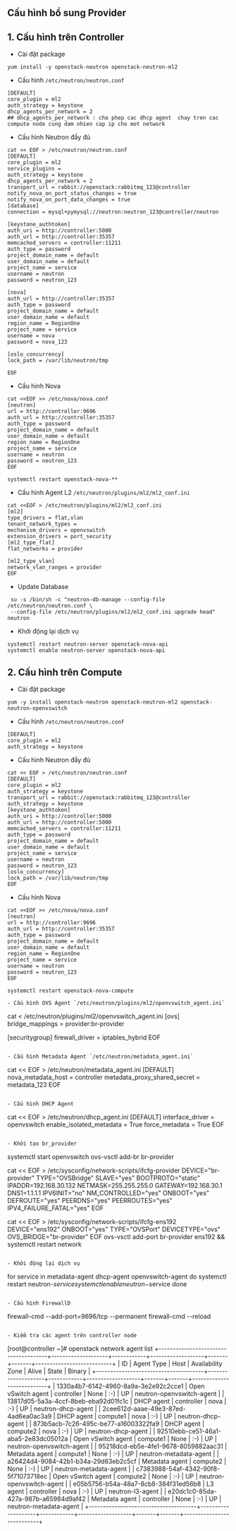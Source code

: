 



## Cấu hình bổ sung Provider

## 1. Cấu hình trên Controller

- Cài đặt package
```
yum install -y openstack-neutron openstack-neutron-ml2 
```

- Cấu hình `/etc/neutron/neutron.conf`
```
[DEFAULT]
core_plugin = ml2
auth_strategy = keystone  
dhcp_agents_per_network = 2 
## dhcp_agents_per_network : cho phep cac dhcp agent  chay tren cac compute node cung dam nhien cap ip cho mot network
```

- Cấu hình Neutron đầy đủ
 
```
cat << EOF > /etc/neutron/neutron.conf
[DEFAULT]
core_plugin = ml2
service_plugins =
auth_strategy = keystone
dhcp_agents_per_network = 2 
transport_url = rabbit://openstack:rabbitmq_123@controller
notify_nova_on_port_status_changes = true
notify_nova_on_port_data_changes = true
[database]
connection = mysql+pymysql://neutron:neutron_123@controller/neutron

[keystone_authtoken]
auth_uri = http://controller:5000
auth_url = http://controller:35357
memcached_servers = controller:11211
auth_type = password
project_domain_name = default
user_domain_name = default
project_name = service
username = neutron
password = neutron_123

[nova]
auth_url = http://controller:35357
auth_type = password
project_domain_name = default
user_domain_name = default
region_name = RegionOne
project_name = service
username = nova
password = nova_123

[oslo_concurrency]
lock_path = /var/lib/neutron/tmp

EOF
```

- Cấu hình Nova 

```
cat <<EOF >> /etc/nova/nova.conf
[neutron]
url = http://controller:9696
auth_url = http://controller:35357
auth_type = password
project_domain_name = default
user_domain_name = default
region_name = RegionOne
project_name = service
username = neutron
password = neutron_123
EOF

systemctl restart openstack-nova-**
```

- Cấu hình Agent L2 `/etc/neutron/plugins/ml2/ml2_conf.ini`
```
cat <<EOF > /etc/neutron/plugins/ml2/ml2_conf.ini
[ml2]
type_drivers = flat,vlan
tenant_network_types =
mechanism_drivers = openvswitch
extension_drivers = port_security
[ml2_type_flat]
flat_networks = provider

[ml2_type_vlan]
network_vlan_ranges = provider
EOF
```



- Update Database
```
 su -s /bin/sh -c "neutron-db-manage --config-file /etc/neutron/neutron.conf \
 --config-file /etc/neutron/plugins/ml2/ml2_conf.ini upgrade head" neutron
```

- Khởi động lại dịch vụ
```
systemctl restart neutron-server openstack-nova-api
systemctl enable neutron-server openstack-nova-api
```


## 2. Cấu hình trên Compute

- Cài đặt package
```
yum -y install openstack-neutron openstack-neutron-ml2 openstack-neutron-openvswitch
```


- Cấu hình `/etc/neutron/neutron.conf`

```
[DEFAULT]
core_plugin = ml2
auth_strategy = keystone
```

- Cấu hình Neutron đầy đủ
```
cat << EOF > /etc/neutron/neutron.conf
[DEFAULT]
core_plugin = ml2
auth_strategy = keystone
transport_url = rabbit://openstack:rabbitmq_123@controller
auth_strategy = keystone
[keystone_authtoken]
auth_uri = http://controller:5000
auth_url = http://controller:5000
memcached_servers = controller:11211
auth_type = password
project_domain_name = default
user_domain_name = default
project_name = service
username = neutron
password = neutron_123
[oslo_concurrency]
lock_path = /var/lib/neutron/tmp
EOF
```

- Cấu hình Nova 

```
cat <<EOF >> /etc/nova/nova.conf
[neutron]
url = http://controller:9696
auth_url = http://controller:35357
auth_type = password
project_domain_name = default
user_domain_name = default
region_name = RegionOne
project_name = service
username = neutron
password = neutron_123
EOF

systemctl restart openstack-nova-compute

- Cấu hình OVS Agent `/etc/neutron/plugins/ml2/openvswitch_agent.ini`
```
cat <<EOF > /etc/neutron/plugins/ml2/openvswitch_agent.ini
[ovs]
bridge_mappings = provider:br-provider

[securitygroup]
firewall_driver = iptables_hybrid
EOF
```

- Cấu hình Metadata Agent `/etc/neutron/metadata_agent.ini`
```
cat << EOF > /etc/neutron/metadata_agent.ini
[DEFAULT]
nova_metadata_host = controller
metadata_proxy_shared_secret = metadata_123
EOF
```

- Cấu hình DHCP Agent
```
cat << EOF > /etc/neutron/dhcp_agent.ini
[DEFAULT]
interface_driver = openvswitch
enable_isolated_metadata = True
force_metadata = True
EOF
```

- Khởi tạo br_provider
```
systemctl start openvswitch
ovs-vsctl add-br br-provider

cat << EOF >  /etc/sysconfig/network-scripts/ifcfg-provider 
DEVICE="br-provider"
TYPE="OVSBridge"
SLAVE="yes"
BOOTPROTO="static"
IPADDR=192.168.30.132
NETMASK=255.255.255.0
GATEWAY=192.168.30.1
DNS1=1.1.1.1
IPV6INIT="no"
NM_CONTROLLED="yes"
ONBOOT="yes"
DEFROUTE="yes"
PEERDNS="yes"
PEERROUTES="yes"
IPV4_FAILURE_FATAL="yes"
EOF

cat << EOF > /etc/sysconfig/network-scripts/ifcfg-ens192
DEVICE="ens192"
ONBOOT="yes"
TYPE="OVSPort"
DEVICETYPE="ovs"
OVS_BRIDGE="br-provider"
EOF
ovs-vsctl add-port br-provider ens192 && systemctl restart network





```

- Khởi động lại dịch vụ
```

for service in 	metadata-agent dhcp-agent openvswitch-agent
do
systemctl restart neutron-$service
systemctl enable neutron-$service
done 
```

- Cấu hình FirewallD
```
firewall-cmd --add-port=9696/tcp --permanent 
firewall-cmd --reload
```

- Kiểm tra các agent trên controller node
```
[root@controller ~]# openstack network agent list
+--------------------------------------+--------------------+------------+-------------------+-------+-------+---------------------------+
| ID                                   | Agent Type         | Host       | Availability Zone | Alive | State | Binary                    |
+--------------------------------------+--------------------+------------+-------------------+-------+-------+---------------------------+
| 1330a4b7-6142-4960-8a9a-3e2e92c2cce1 | Open vSwitch agent | controller | None              | :-)   | UP    | neutron-openvswitch-agent |
| 13817d05-5a3a-4ccf-8beb-eba92d01fc1c | DHCP agent         | controller | nova              | :-)   | UP    | neutron-dhcp-agent        |
| 2cee612d-aaae-49e3-87ed-4ad6ea0ac3a9 | DHCP agent         | compute1   | nova              | :-)   | UP    | neutron-dhcp-agent        |
| 873b5acb-7c26-495c-be77-a16003322fa9 | DHCP agent         | compute2   | nova              | :-)   | UP    | neutron-dhcp-agent        |
| 92510ebb-ce51-46a1-aba5-2e83dc05012a | Open vSwitch agent | compute1   | None              | :-)   | UP    | neutron-openvswitch-agent |
| 95218dcd-eb5e-4fe1-9678-8059882aac31 | Metadata agent     | compute1   | None              | :-)   | UP    | neutron-metadata-agent    |
| a26424d4-9084-42b1-b34a-29d63eb2c5cf | Metadata agent     | compute2   | None              | :-)   | UP    | neutron-metadata-agent    |
| c7383988-54af-4342-90f8-5f71073718ec | Open vSwitch agent | compute2   | None              | :-)   | UP    | neutron-openvswitch-agent |
| e05b5756-b54a-48a7-8cb8-384f31ed56b8 | L3 agent           | controller | nova              | :-)   | UP    | neutron-l3-agent          |
| e20dc1c0-85da-427a-987b-a65984d9af42 | Metadata agent     | controller | None              | :-)   | UP    | neutron-metadata-agent    |
+--------------------------------------+--------------------+------------+-------------------+-------+-------+---------------------------+

```
